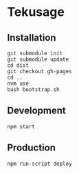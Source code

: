# Tekusage

## Installation

```shell
git submodule init
git submodule update
cd dist
git checkout gh-pages
cd ..
nvm use
bash bootstrap.sh
```

## Development

```shell
npm start
```

## Production

```shell
npm run-script deploy
```
